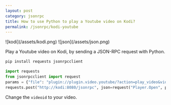 ```yaml
---
layout: post
category: jsonrpc
title: How to use Python to play a Youtube video on Kodi?
permalink: /jsonrpc/kodi-youtube
---
```

<div class="wide-logos" markdown="1">
![kodi](/assets/kodi.png)
![json](/assets/json.png)
</div>

Play a Youtube video on Kodi, by sending a JSON-RPC request with Python.

```sh
pip install requests jsonrpcclient
```

```python
import requests
from jsonrpcclient import request
params = {"file": "plugin://plugin.video.youtube/?action=play_video&videoid=QwSazmPRfaI"}
requests.post("http://kodi:8080/jsonrpc", json=request("Player.Open", params=params))
```

Change the `videoid` to your video.
